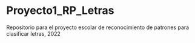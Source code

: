 # Proyecto1_RP_Letras
Repositorio para el proyecto escolar de reconocimiento de patrones para clasificar letras, 2022
